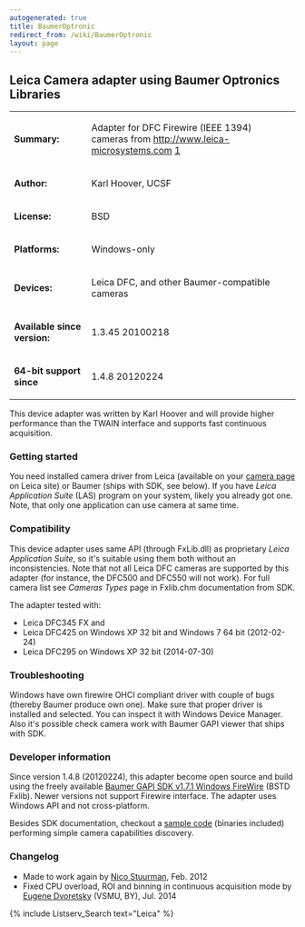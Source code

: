 ```yaml
---
autogenerated: true
title: BaumerOptronic
redirect_from: /wiki/BaumerOptronic
layout: page
---
```


## Leica Camera adapter using Baumer Optronics Libraries

<table>
<tr>
<td markdown="1">

**Summary:**

</td>
<td markdown="1">

Adapter for DFC Firewire (IEEE 1394) cameras from
<http://www.leica-microsystems.com>
[1](http://www.leica-microsystems.com)

</td>
</tr>
<tr>
<td markdown="1">

**Author:**

</td>
<td markdown="1">

Karl Hoover, UCSF

</td>
</tr>
<tr>
<td markdown="1">

**License:**

</td>
<td markdown="1">

BSD

</td>
</tr>
<tr>
<td markdown="1">

**Platforms:**

</td>
<td markdown="1">

Windows-only

</td>
</tr>
<tr>
<td markdown="1">

**Devices:**

</td>
<td markdown="1">

Leica DFC, and other Baumer-compatible cameras

</td>
</tr>
<tr>
<td markdown="1">

**Available since version:**

</td>
<td markdown="1">

1.3.45 20100218

</td>
</tr>
<tr>
<td markdown="1">

**64-bit support since**

</td>
<td markdown="1">

1.4.8 20120224

</td>
</tr>
</table>


This device adapter was written by Karl Hoover and will provide higher
performance than the TWAIN interface and supports fast continuous
acquisition.

### Getting started

You need installed camera driver from Leica (available on your [camera
page](http://www.leica-microsystems.com/products/microscope-cameras/) on
Leica site) or Baumer (ships with SDK, see below). If you have *Leica
Application Suite* (LAS) program on your system, likely you already got
one. Note, that only one application can use camera at same time.

### Compatibility

This device adapter uses same API (through FxLib.dll) as proprietary
*Leica Application Suite*, so it's suitable using them both without an
inconsistencies. Note that not all Leica DFC cameras are supported by
this adapter (for instance, the DFC500 and DFC550 will not work). For
full camera list see *Cameras Types* page in Fxlib.chm documentation
from SDK.

The adapter tested with:

-   Leica DFC345 FX and
-   Leica DFC425 on Windows XP 32 bit and Windows 7 64 bit (2012-02-24)
-   Leica DFC295 on Windows XP 32 bit (2014-07-30)

### Troubleshooting

Windows have own firewire OHCI compliant driver with couple of bugs
(thereby Baumer produce own one). Make sure that proper driver is
installed and selected. You can inspect it with Windows Device Manager.
Also it's possible check camera work with Baumer GAPI viewer that ships
with SDK.

### Developer information

Since version 1.4.8 (20120224), this adapter become open source and
build using the freely available [Baumer GAPI SDK v1.7.1 Windows
FireWire](http://www.baumer.com/int-en/products/identification-image-processing/software-and-starter-kits/baumer-gapi-sdk/)
(BSTD Fxlib). Newer versions not support Firewire interface. The adapter
uses Windows API and not cross-platform.

Besides SDK documentation, checkout a [sample
code](https://github.com/radioxoma/baumer) (binaries included)
performing simple camera capabilities discovery.

### Changelog

-   Made to work again by [Nico Stuurman](/users/Nico), Feb.
    2012
-   Fixed CPU overload, ROI and binning in continuous acquisition mode
    by [Eugene Dvoretsky](/users/radioxoma) (VSMU, BY), Jul.
    2014

{% include Listserv_Search text="Leica" %}
</div>

